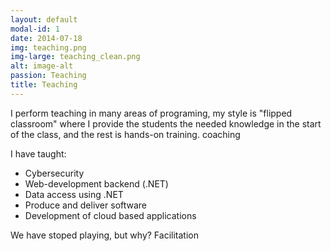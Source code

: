 ```yaml
---
layout: default
modal-id: 1
date: 2014-07-18
img: teaching.png
img-large: teaching_clean.png
alt: image-alt
passion: Teaching
title: Teaching
---
```

I perform teaching in many areas of programing, my style is "flipped classroom" where I provide the students the needed knowledge in the start of the class, and the rest is hands-on training.
coaching

I have taught:
* Cybersecurity
* Web-development backend (.NET)
* Data access using .NET
* Produce and deliver software
* Development of cloud based applications

We have stoped playing, but why?
Facilitation
